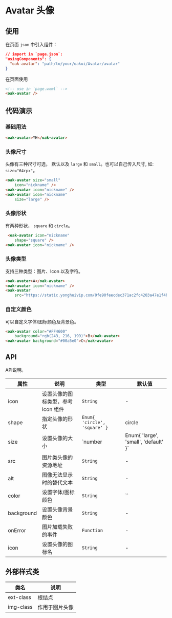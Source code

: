 # Avatar 头像

## 使用

在页面 `json` 中引入组件：

```json
// import in `page.json`:
"usingComponents": {
  "oak-avatar": "path/to/your/oakui/Avatar/avatar"
}
```

在页面使用
```html
<!-- use in `page.wxml` -->
<oak-avatar />
```

## 代码演示

### 基础用法
```html
<oak-avatar>YH</oak-avatar>
```

### 头像尺寸
头像有三种尺寸可选， 默认以及 `large` 和 `small`。也可以自己传入尺寸, 如: ` size="64rpx" `。
```html
<oak-avatar size="small"
    icon="nickname" />
<oak-avatar icon="nickname" />
<oak-avatar icon="nickname"
    size="large" />
```

### 头像形状
有两种形状， `square` 和 `circle`。
```html
 <oak-avatar icon="nickname"
    shape="square" />
<oak-avatar icon="nickname" />
```

### 头像类型
支持三种类型：图片、Icon 以及字符。
```html
<oak-avatar>A</oak-avatar>
<oak-avatar icon="nickname" />
<oak-avatar
    src="https://static.yonghuivip.com/0fe90feecdec371ac2fc4203a47e1f4b-3afa10a44030ebeb7948da1efc63c4fa.png?v=1510536110368" />
```

### 自定义颜色
可以自定义字体/图标颜色及背景色。
```html
<oak-avatar color="#FF4600"
    background="rgb(243, 216, 199)">B</oak-avatar>
<oak-avatar background="#00a5e0">C</oak-avatar>
```

## API
API说明。

| 属性 | 说明 | 类型 | 默认值 |
|-----------|-----------|-----------|-------------|
| icon | 设置头像的图标类型，参考 Icon 组件 | `String` | - |
| shape | 指定头像的形状 | `Enum{ 'circle', 'square' }` | circle |
| size | 设置头像的大小 | `number | Enum{ 'large', 'small', 'default' }` | `default` |
| src | 图片类头像的资源地址 | `String` | - |
| alt | 图像无法显示时的替代文本 | `String` | - |
| color | 设置字体/图标颜色 | `String` | `` |
| background | 设置头像背景颜色 | `String` | - |
| onError | 图片加载失败的事件 | `Function` | - |
| icon | 设置头像的图标名 | `String` | - |


## 外部样式类

| 类名 | 说明 |
|-----------|-----------|
| ext-class | 根结点 |
| img-class | 作用于图片头像 |

